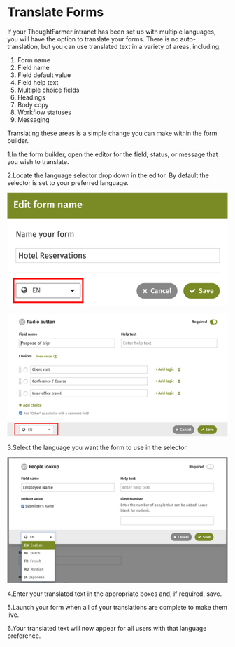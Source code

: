 # Translate Forms



If your ThoughtFarmer intranet has been set up with multiple languages, you will have the option to translate your forms. There is no auto-translation, but you can use translated text in a variety of areas, including:

1. Form name
2. Field name
3. Field default value
4. Field help text
5. Multiple choice fields
6. Headings
7. Body copy
8. Workflow statuses
9. Messaging

Translating these areas is a simple change you can make within the form builder.

1.In the form builder, open the editor for the field, status, or message that you wish to translate.

2.Locate the language selector drop down in the editor. By default the selector is set to your preferred language.

![](../../../.gitbook/assets/1%20%2815%29.png)

![](../../../.gitbook/assets/2%20%2821%29.png)

3.Select the language you want the form to use in the selector.

![](../../../.gitbook/assets/3%20%2822%29.png)



4.Enter your translated text in the appropriate boxes and, if required, save.

5.Launch your form when all of your translations are complete to make them live.

6.Your translated text will now appear for all users with that language preference.

